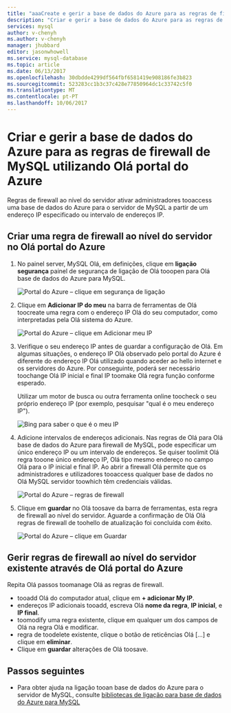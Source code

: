 ```yaml
---
title: "aaaCreate e gerir a base de dados do Azure para as regras de firewall de MySQL utilizando Olá portal do Azure | Microsoft Docs"
description: "Criar e gerir a base de dados do Azure para as regras de firewall de MySQL utilizando Olá portal do Azure"
services: mysql
author: v-chenyh
ms.author: v-chenyh
manager: jhubbard
editor: jasonwhowell
ms.service: mysql-database
ms.topic: article
ms.date: 06/13/2017
ms.openlocfilehash: 30dbdde4299df564fbf6581419e908186fe3b823
ms.sourcegitcommit: 523283cc1b3c37c428e77850964dc1c33742c5f0
ms.translationtype: MT
ms.contentlocale: pt-PT
ms.lasthandoff: 10/06/2017
---
```

# <a name="create-and-manage-azure-database-for-mysql-firewall-rules-using-hello-azure-portal"></a>Criar e gerir a base de dados do Azure para as regras de firewall de MySQL utilizando Olá portal do Azure
Regras de firewall ao nível do servidor ativar administradores tooaccess uma base de dados do Azure para o servidor de MySQL a partir de um endereço IP especificado ou intervalo de endereços IP. 

## <a name="create-a-server-level-firewall-rule-in-hello-azure-portal"></a>Criar uma regra de firewall ao nível do servidor no Olá portal do Azure

1. No painel server, MySQL Olá, em definições, clique em **ligação segurança** painel de segurança de ligação de Olá tooopen para Olá base de dados do Azure para MySQL.

   ![Portal do Azure – clique em segurança de ligação](./media/howto-manage-firewall-using-portal/1-connection-security.png)

2. Clique em **Adicionar IP do meu** na barra de ferramentas de Olá toocreate uma regra com o endereço IP Olá do seu computador, como interpretadas pela Olá sistema do Azure.

   ![Portal do Azure – clique em Adicionar meu IP](./media/howto-manage-firewall-using-portal/2-add-my-ip.png)

3. Verifique o seu endereço IP antes de guardar a configuração de Olá. Em algumas situações, o endereço IP Olá observado pelo portal do Azure é diferente do endereço IP Olá utilizado quando aceder ao hello internet e os servidores do Azure. Por conseguinte, poderá ser necessário toochange Olá IP inicial e final IP toomake Olá regra função conforme esperado.

   Utilizar um motor de busca ou outra ferramenta online toocheck o seu próprio endereço IP (por exemplo, pesquisar "qual é o meu endereço IP").

   ![Bing para saber o que é o meu IP](./media/howto-manage-firewall-using-portal/3-what-is-my-ip.png)

4. Adicione intervalos de endereços adicionais. Nas regras de Olá para Olá base de dados do Azure para firewall de MySQL, pode especificar um único endereço IP ou um intervalo de endereços. Se quiser toolimit Olá regra tooone único endereço IP, Olá tipo mesmo endereço no campo Olá para o IP inicial e final IP. Ao abrir a firewall Olá permite que os administradores e utilizadores tooaccess qualquer base de dados no Olá MySQL servidor toowhich têm credenciais válidas.

   ![Portal do Azure – regras de firewall ](./media/howto-manage-firewall-using-portal/5-specify-addresses.png)


5. Clique em **guardar** no Olá toosave da barra de ferramentas, esta regra de firewall ao nível do servidor. Aguarde a confirmação de Olá Olá regras de firewall de toohello de atualização foi concluída com êxito.

   ![Portal do Azure – clique em Guardar](./media/howto-manage-firewall-using-portal/4-save-firewall-rule.png)

## <a name="manage-existing-server-level-firewall-rules-through-hello-azure-portal"></a>Gerir regras de firewall ao nível do servidor existente através de Olá portal do Azure
Repita Olá passos toomanage Olá as regras de firewall.
* tooadd Olá do computador atual, clique em **+ adicionar My IP**.
* endereços IP adicionais tooadd, escreva Olá **nome da regra**, **IP inicial**, e **IP final**.
* toomodify uma regra existente, clique em qualquer um dos campos de Olá na regra Olá e modificar.
* regra de toodelete existente, clique o botão de reticências Olá […] e clique em **eliminar**.
* Clique em **guardar** alterações de Olá toosave.

## <a name="next-steps"></a>Passos seguintes
- Para obter ajuda na ligação tooan base de dados do Azure para o servidor de MySQL, consulte [bibliotecas de ligação para base de dados do Azure para MySQL](./concepts-connection-libraries.md)
